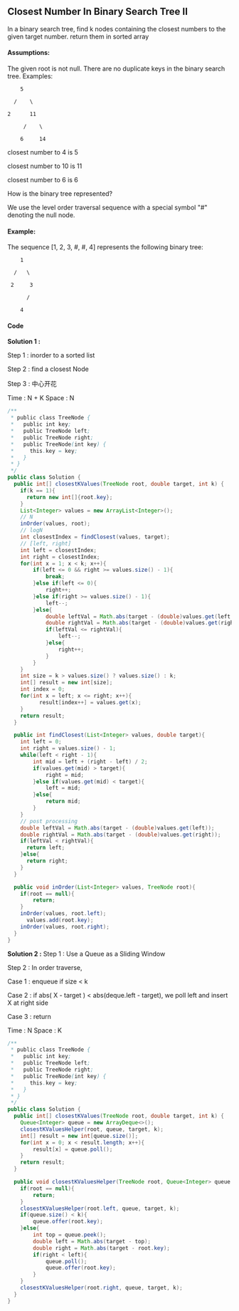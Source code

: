 ## Closest Number In Binary Search Tree II
In a binary search tree, find k nodes containing the closest numbers to the given target number. return them in sorted array

#### Assumptions:

The given root is not null.
There are no duplicate keys in the binary search tree.
Examples:

        5
    
      /    \
    
    2      11
    
         /    \
    
        6     14

closest number to 4 is 5

closest number to 10 is 11

closest number to 6 is 6

How is the binary tree represented?

We use the level order traversal sequence with a special symbol "#" denoting the null node.

#### Example:

The sequence [1, 2, 3, #, #, 4] represents the following binary tree:

        1
    
      /   \
    
     2     3
    
          /
    
        4

#### Code
**Solution 1 :**

Step 1 : inorder to a sorted list

Step 2 : find a closest Node

Step 3 : 中心开花

Time : N + K
Space : N

```java
/**
 * public class TreeNode {
 *   public int key;
 *   public TreeNode left;
 *   public TreeNode right;
 *   public TreeNode(int key) {
 *     this.key = key;
 *   }
 * }
 */
public class Solution {
  public int[] closestKValues(TreeNode root, double target, int k) {
    if(k == 1){
      return new int[]{root.key};
    }
    List<Integer> values = new ArrayList<Integer>();
    // N
    inOrder(values, root);
    // logN
    int closestIndex = findClosest(values, target);
    // [left, right]
    int left = closestIndex;
    int right = closestIndex;
    for(int x = 1; x < k; x++){
    	if(left <= 0 && right >= values.size() - 1){
    		break;
    	}else if(left <= 0){
    		right++;
    	}else if(right >= values.size() - 1){
    		left--;
    	}else{
    		double leftVal = Math.abs(target - (double)values.get(left - 1));
    		double rightVal = Math.abs(target - (double)values.get(right + 1));
    		if(leftVal <= rightVal){
    			left--;
    		}else{
    			right++;
    		}
    	}
    }
    int size = k > values.size() ? values.size() : k;
    int[] result = new int[size];
    int index = 0;
    for(int x = left; x <= right; x++){
		  result[index++] = values.get(x);
    }
    return result;
  }

  public int findClosest(List<Integer> values, double target){
  	int left = 0;
  	int right = values.size() - 1;
  	while(left < right - 1){
  		int mid = left + (right - left) / 2;
  		if(values.get(mid) > target){
  			right = mid;
  		}else if(values.get(mid) < target){
  			left = mid;
  		}else{
  			return mid;
  		}
  	}
  	// post processing
  	double leftVal = Math.abs(target - (double)values.get(left));
    double rightVal = Math.abs(target - (double)values.get(right));
    if(leftVal < rightVal){
      return left;
    }else{
      return right;
    }
  }

  public void inOrder(List<Integer> values, TreeNode root){
  	if(root == null){
  		return;
  	}
  	inOrder(values, root.left);
	  values.add(root.key);
  	inOrder(values, root.right);
  }
}
```

**Solution 2 :**
Step 1 : Use a Queue as a Sliding Window

Step 2 : In order traverse, 

Case 1 : enqueue if size < k

Case 2 : if abs( X - target ) < abs(deque.left - target), we poll left and insert X at right side

Case 3 : return

Time : N
Space : K

```java
/**
 * public class TreeNode {
 *   public int key;
 *   public TreeNode left;
 *   public TreeNode right;
 *   public TreeNode(int key) {
 *     this.key = key;
 *   }
 * }
 */
public class Solution {
  public int[] closestKValues(TreeNode root, double target, int k) {
    Queue<Integer> queue = new ArrayDeque<>();
    closestKValuesHelper(root, queue, target, k);
    int[] result = new int[queue.size()];
    for(int x = 0; x < result.length; x++){
    	result[x] = queue.poll();
    }
    return result;
  }

  public void closestKValuesHelper(TreeNode root, Queue<Integer> queue , double target, int k){
    if(root == null){
    	return;
    }
    closestKValuesHelper(root.left, queue, target, k);
    if(queue.size() < k){
    	queue.offer(root.key);
    }else{
    	int top = queue.peek();
    	double left = Math.abs(target - top);
    	double right = Math.abs(target - root.key);
    	if(right < left){
    		queue.poll();
    		queue.offer(root.key);
    	}
    }
    closestKValuesHelper(root.right, queue, target, k);
  }
}

```